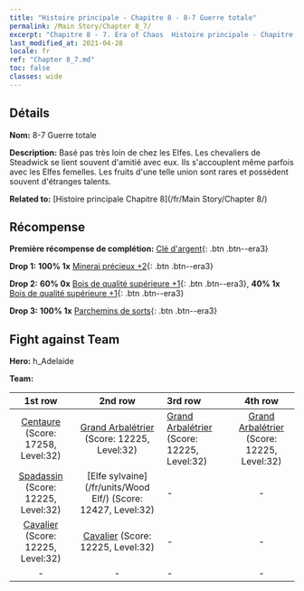 ```yaml
---
title: "Histoire principale - Chapitre 8 - 8-7 Guerre totale"
permalink: /Main Story/Chapter 8_7/
excerpt: "Chapitre 8 - 7. Era of Chaos  Histoire principale - Chapitre 8_7. 8-7 Guerre totale"
last_modified_at: 2021-04-28
locale: fr
ref: "Chapter 8_7.md"
toc: false
classes: wide
---
```


## Détails

 **Nom:** 8-7 Guerre totale

 **Description:** Basé pas très loin de chez les Elfes. Les chevaliers de Steadwick se lient souvent d'amitié avec eux. Ils s'accouplent même parfois avec les Elfes femelles. Les fruits d'une telle union sont rares et possèdent souvent d'étranges talents.

 **Related to:** [Histoire principale Chapitre 8](/fr/Main Story/Chapter 8/)

## Récompense

 **Première récompense de complétion:** [Clé d'argent](/ItemsFR/con_693/){: .btn .btn--era3}

 **Drop 1:** **100% 1x** [Minerai précieux +2](/ItemsFR/mat_26/){: .btn .btn--era3}

 **Drop 2:** **60% 0x** [Bois de qualité supérieure +1](/ItemsFR/mat_20/){: .btn .btn--era3}, **40% 1x** [Bois de qualité supérieure +1](/ItemsFR/mat_20/){: .btn .btn--era3}

 **Drop 3:** **100% 1x** [Parchemins de sorts](/ItemsFR/con_694/){: .btn .btn--era3}


## Fight against Team
 **Hero:** h_Adelaide

 **Team:**


  | 1st row | 2nd row | 3rd row | 4th row |
  |:----:|:----:|:----|:----:|
  | [Centaure](/fr/units/Centaur/) (Score: 17258, Level:32)  | [Grand Arbalétrier](/fr/units/Marksman/) (Score: 12225, Level:32)  | [Grand Arbalétrier](/fr/units/Marksman/) (Score: 12225, Level:32)  | [Grand Arbalétrier](/fr/units/Marksman/) (Score: 12225, Level:32)  |
  | [Spadassin](/fr/units/Swordsman/) (Score: 12225, Level:32)  | [Elfe sylvaine](/fr/units/Wood Elf/) (Score: 12427, Level:32)  | - | - |
  | [Cavalier](/fr/units/Cavalier/) (Score: 12225, Level:32)  | [Cavalier](/fr/units/Cavalier/) (Score: 12225, Level:32)  | - | - |
  | - | - | - | - |



